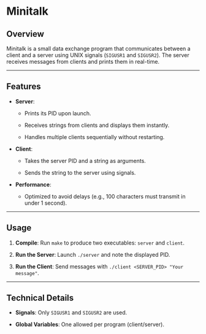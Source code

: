 # Minitalk

## Overview

Minitalk is a small data exchange program that communicates between a client and a server using UNIX signals (`SIGUSR1`  and  `SIGUSR2`). The server receives messages from clients and prints them in real-time.

----------

## Features

-   **Server**:
    
    -   Prints its PID upon launch.
        
    -   Receives strings from clients and displays them instantly.
        
    -   Handles multiple clients sequentially without restarting.
        
-   **Client**:
    
    -   Takes the server PID and a string as arguments.
        
    -   Sends the string to the server using signals.
        
-   **Performance**:
    
    -   Optimized to avoid delays (e.g., 100 characters must transmit in under 1 second).
        

----------

## Usage

1.  **Compile**: Run  `make`  to produce two executables:  `server`  and  `client`.
    
2.  **Run the Server**: Launch  `./server`  and note the displayed PID.
    
3.  **Run the Client**: Send messages with  `./client <SERVER_PID> "Your message"`.
    

----------

## Technical Details

-   **Signals**: Only  `SIGUSR1`  and  `SIGUSR2`  are used.
    
-   **Global Variables**: One allowed per program (client/server).
    
